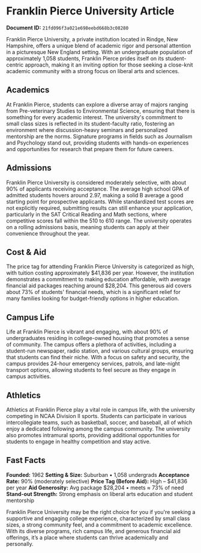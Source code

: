 # Franklin Pierce University Article

**Document ID:** `21fd096f3a021e698eebd668b3c08280`

Franklin Pierce University, a private institution located in Rindge, New Hampshire, offers a unique blend of academic rigor and personal attention in a picturesque New England setting. With an undergraduate population of approximately 1,058 students, Franklin Pierce prides itself on its student-centric approach, making it an inviting option for those seeking a close-knit academic community with a strong focus on liberal arts and sciences.

## Academics
At Franklin Pierce, students can explore a diverse array of majors ranging from Pre-veterinary Studies to Environmental Science, ensuring that there is something for every academic interest. The university's commitment to small class sizes is reflected in its student-faculty ratio, fostering an environment where discussion-heavy seminars and personalized mentorship are the norms. Signature programs in fields such as Journalism and Psychology stand out, providing students with hands-on experiences and opportunities for research that prepare them for future careers.

## Admissions
Franklin Pierce University is considered moderately selective, with about 90% of applicants receiving acceptance. The average high school GPA of admitted students hovers around 2.97, making a solid B average a good starting point for prospective applicants. While standardized test scores are not explicitly required, submitting results can still enhance your application, particularly in the SAT Critical Reading and Math sections, where competitive scores fall within the 510 to 610 range. The university operates on a rolling admissions basis, meaning students can apply at their convenience throughout the year.

## Cost & Aid
The price tag for attending Franklin Pierce University is categorized as high, with tuition costing approximately $41,836 per year. However, the institution demonstrates a commitment to making education affordable, with average financial aid packages reaching around $28,204. This generous aid covers about 73% of students' financial needs, which is a significant relief for many families looking for budget-friendly options in higher education.

## Campus Life
Life at Franklin Pierce is vibrant and engaging, with about 90% of undergraduates residing in college-owned housing that promotes a sense of community. The campus offers a plethora of activities, including a student-run newspaper, radio station, and various cultural groups, ensuring that students can find their niche. With a focus on safety and security, the campus provides 24-hour emergency services, patrols, and late-night transport options, allowing students to feel secure as they engage in campus activities.

## Athletics
Athletics at Franklin Pierce play a vital role in campus life, with the university competing in NCAA Division II sports. Students can participate in various intercollegiate teams, such as basketball, soccer, and baseball, all of which enjoy a dedicated following among the campus community. The university also promotes intramural sports, providing additional opportunities for students to engage in healthy competition and stay active.

## Fast Facts
**Founded:** 1962
**Setting & Size:** Suburban • 1,058 undergrads
**Acceptance Rate:** 90% (moderately selective)
**Price Tag (Before Aid):** High – $41,836 per year
**Aid Generosity:** Avg package $28,204 • meets ≈ 73% of need
**Stand-out Strength:** Strong emphasis on liberal arts education and student mentorship

Franklin Pierce University may be the right choice for you if you're seeking a supportive and engaging college experience, characterized by small class sizes, a strong community feel, and a commitment to academic excellence. With its diverse programs, rich campus life, and generous financial aid offerings, it’s a place where students can thrive academically and personally.
